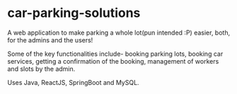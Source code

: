 # car-parking-solutions

A web application to make parking a whole lot(pun intended :P) easier, both, for the admins and the users! 

Some of the key functionalities include- booking parking lots, booking car services, getting a confirmation of the booking, management of workers and slots by the admin.

Uses Java, ReactJS, SpringBoot and MySQL. 
